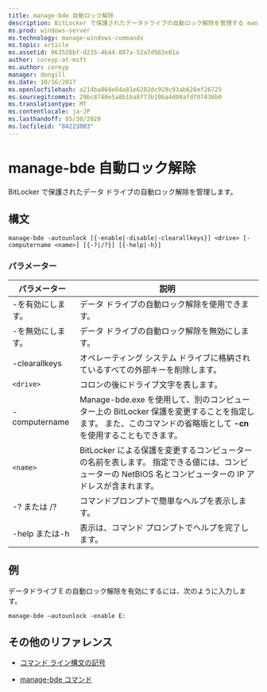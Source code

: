 ```yaml
---
title: manage-bde 自動ロック解除
description: BitLocker で保護されたデータドライブの自動ロック解除を管理する manage-bde 自動ロック解除コマンドのリファレンストピックです。
ms.prod: windows-server
ms.technology: manage-windows-commands
ms.topic: article
ms.assetid: 063528bf-d235-4b44-887a-52a7d983e01a
author: coreyp-at-msft
ms.author: coreyp
manager: dongill
ms.date: 10/16/2017
ms.openlocfilehash: a214ba868e04a81e6282dc919c93ab626ef26725
ms.sourcegitcommit: 29bc8740e5a8b1ba8f73b10ba4d08afdf07438b0
ms.translationtype: MT
ms.contentlocale: ja-JP
ms.lasthandoff: 05/30/2020
ms.locfileid: "84223003"
---
```

# <a name="manage-bde-autounlock"></a>manage-bde 自動ロック解除

BitLocker で保護されたデータ ドライブの自動ロック解除を管理します。

## <a name="syntax"></a>構文

```
manage-bde -autounlock [{-enable|-disable|-clearallkeys}] <drive> [-computername <name>] [{-?|/?}] [{-help|-h}]
```

### <a name="parameters"></a>パラメーター

| パラメーター | 説明 |
| --------- | ----------- |
| -を有効にします。 | データ ドライブの自動ロック解除を使用できます。 |
| -を無効にします。 | データ ドライブの自動ロック解除を無効にします。 |
| -clearallkeys | オペレーティング システム ドライブに格納されているすべての外部キーを削除します。 |
| `<drive>` | コロンの後にドライブ文字を表します。 |
| -computername | Manage-bde.exe を使用して、別のコンピューター上の BitLocker 保護を変更することを指定します。 また、このコマンドの省略版として **-cn**を使用することもできます。 |
| `<name>` | BitLocker による保護を変更するコンピューターの名前を表します。 指定できる値には、コンピューターの NetBIOS 名とコンピューターの IP アドレスが含まれます。 |
| -? または /? | コマンドプロンプトで簡単なヘルプを表示します。 |
| -help または-h | 表示は、コマンド プロンプトでヘルプを完了します。 |

## <a name="examples"></a>例

データドライブ E の自動ロック解除を有効にするには、次のように入力します。

```
manage-bde –autounlock -enable E:
```

## <a name="additional-references"></a>その他のリファレンス

- [コマンド ライン構文の記号](command-line-syntax-key.md)

- [manage-bde コマンド](manage-bde.md)